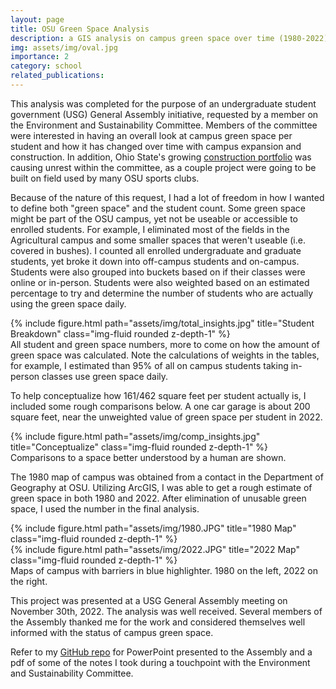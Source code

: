 ```yaml
---
layout: page
title: OSU Green Space Analysis
description: a GIS analysis on campus green space over time (1980-2022)
img: assets/img/oval.jpg
importance: 2
category: school
related_publications:
---
```


This analysis was completed for the purpose of an undergraduate student government (USG) General Assembly initiative, requested by a member on the Environment and Sustainability Committee. Members of the committee were interested in having an overall look at campus green space per student and how it has changed over time with campus expansion and construction. In addition, Ohio State's growing <a href="https://www.nbc4i.com/news/local-news/ohio-state-university/where-ohio-states-3-3-billion-construction-projects-stand/">construction portfolio</a> was causing unrest within the committee, as a couple project were going to be built on field used by many OSU sports clubs. 

Because of the nature of this request, I had a lot of freedom in how I wanted to define both "green space" and the student count. Some green space might be part of the OSU campus, yet not be useable or accessible to enrolled students. For example, I eliminated most of the fields in the Agricultural campus and some smaller spaces that weren't useable (i.e. covered in bushes). I counted all enrolled undergraduate and graduate students, yet broke it down into off-campus students and on-campus. Students were also grouped into buckets based on if their classes were online or in-person. Students were also weighted based on an estimated percentage to try and determine the number of students who are actually using the green space daily.

<div class="row">
    <div class="col-sm mt-3 mt-md-0">
        {% include figure.html path="assets/img/total_insights.jpg" title="Student Breakdown" class="img-fluid rounded z-depth-1" %}
    </div>
</div>
<div class="caption">
    All student and green space numbers, more to come on how the amount of green space was calculated. Note the calculations of weights in the tables, for example, I estimated than 95% of all on campus students taking in-person classes use green space daily.
</div>

To help conceptualize how 161/462 square feet per student actually is, I included some rough comparisons below. A one car garage is about 200 square feet, near the unweighted value of green space per student in 2022.

<div class="row">
    <div class="col-sm mt-3 mt-md-0">
        {% include figure.html path="assets/img/comp_insights.jpg" title="Conceptualize" class="img-fluid rounded z-depth-1" %}
    </div>
</div>
<div class="caption">
    Comparisons to a space better understood by a human are shown. 
</div>

The 1980 map of campus was obtained from a contact in the Department of Geography at OSU. Utilizing ArcGIS, I was able to get a rough estimate of green space in both 1980 and 2022. After elimination of unusable green space, I used the number in the final analysis. 

<div class="row">
    <div class="col-sm mt-3 mt-md-0">
        {% include figure.html path="assets/img/1980.JPG" title="1980 Map" class="img-fluid rounded z-depth-1" %}
    </div>
    <div class="col-sm mt-3 mt-md-0">
        {% include figure.html path="assets/img/2022.JPG" title="2022 Map" class="img-fluid rounded z-depth-1" %}
    </div>
</div>
<div class="caption">
    Maps of campus with barriers in blue highlighter. 1980 on the left, 2022 on the right. 
</div>

This project was presented at a USG General Assembly meeting on November 30th, 2022. The analysis was well received. Several members of the Assembly thanked me for the work and considered themselves well informed with the status of campus green space.

Refer to my <a href="https://github.com/shall0ts/Projects">GitHub repo</a> for PowerPoint presented to the Assembly and a pdf of some of the notes I took during a touchpoint with the Environment and Sustainability Committee.
